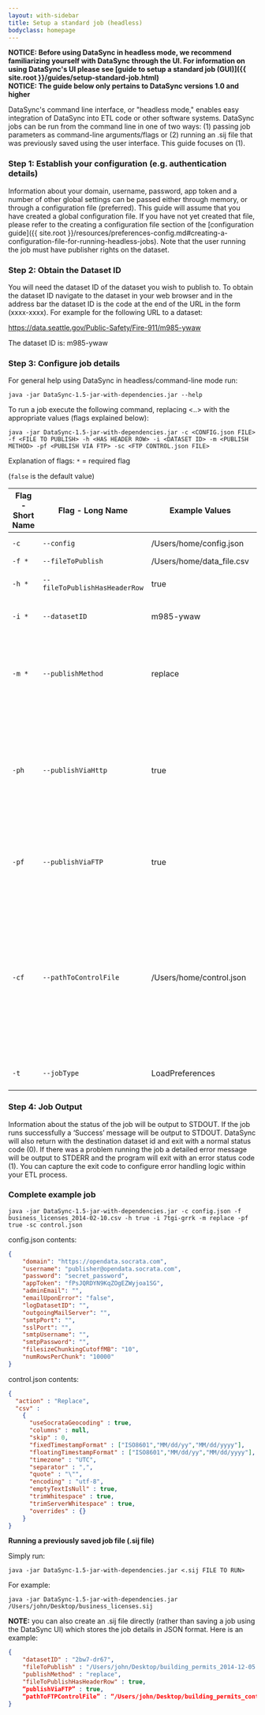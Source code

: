 ```yaml
---
layout: with-sidebar
title: Setup a standard job (headless)
bodyclass: homepage
---
```


<div class="well">
<strong>NOTICE: Before using DataSync in headless mode, we recommend familiarizing yourself with DataSync through the UI.  For information on using DataSync's UI please see [guide to setup a standard job (GUI)]({{ site.root }}/guides/setup-standard-job.html)</strong>
</div>

<div class="well">
<strong>NOTICE: The guide below only pertains to DataSync versions 1.0 and higher</strong>
</div>

DataSync's command line interface, or "headless mode," enables easy integration of DataSync into ETL code or other software systems.  DataSync jobs can be run from the command line in one of two ways: (1) passing job parameters as command-line arguments/flags or (2) running an .sij file that was previously saved using the user interface. This guide focuses on (1). 

### Step 1: Establish your configuration (e.g. authentication details)
Information about your domain, username, password, app token and a number of other global settings can be passed either through memory, or through a configuration file (preferred).  This guide will assume that you have created a global configuration file.  If you have not yet created that file, please refer to the creating a configuration file section of the  [configuration guide]({{ site.root }}/resources/preferences-config.md#creating-a-configuration-file-for-running-headless-jobs).  Note that the user running the job must have publisher rights on the dataset.

### Step 2: Obtain the Dataset ID
You will need the dataset ID of the dataset you wish to publish to. To obtain the dataset ID navigate to the dataset in your web browser and in the address bar the dataset ID is the code at the end of the URL in the form (xxxx-xxxx). For example for the following URL to a dataset:

https://data.seattle.gov/Public-Safety/Fire-911/m985-ywaw

The dataset ID is: m985-ywaw


### Step 3: Configure job details
For general help using DataSync in headless/command-line mode run:

```
java -jar DataSync-1.5-jar-with-dependencies.jar --help
```
To run a job execute the following command, replacing <..> with the appropriate values (flags explained below):
```
java -jar DataSync-1.5-jar-with-dependencies.jar -c <CONFIG.json FILE> -f <FILE TO PUBLISH> -h <HAS HEADER ROW> -i <DATASET ID> -m <PUBLISH METHOD> -pf <PUBLISH VIA FTP> -sc <FTP CONTROL.json FILE>
```

Explanation of flags:
`*` = required flag

<table>
  <thead>
    <tr>
      <th>Flag - Short Name</th>
      <th>Flag - Long Name</th>
      <th>Example Values</th>
      <th>Description</th>
    </tr>
  </thead>
  <tbody>
    <tr>
      <td style='text-align: left;'><code>-c</code></td>
      <td style='text-align: left;'><code>--config</code></td>
      <td style='text-align: left;'>/Users/home/config.json</td>
      <td style='text-align: left;'>Points to the config.json file you created in Step 1</td>
    </tr>
    <tr>
      <td style='text-align: left;'><code>-f *</code></td>
      <td style='text-align: left;'><code>--fileToPublish</code></td>
      <td style='text-align: left;'>/Users/home/data_file.csv</td>
      <td style='text-align: left;'>CSV or TSV file to publish</td>
    </tr>
    <tr>
      <td style='text-align: left;'><code>-h *</code></td>
      <td style='text-align: left;'><code>--fileToPublishHasHeaderRow</code></td>
      <td style='text-align: left;'>true</td>
      <td style='text-align: left;'>Set this to <code>true</code> if the file to publish has a header row, otherwise set it to <code>false</code></td>
    </tr>
    <tr>
      <td style='text-align: left;'><code>-i *</code></td>
      <td style='text-align: left;'><code>--datasetID</code></td>
      <td style='text-align: left;'>m985-ywaw</td>
      <td style='text-align: left;'>The identifier of the dataset to publish to obtained in Step 2</td>
    </tr>
    <tr>
      <td style='text-align: left;'><code>-m *</code></td>
      <td style='text-align: left;'><code>--publishMethod</code></td>
      <td style='text-align: left;'>replace</td>
      <td style='text-align: left;'>Specifies the publish method to use (<code>replace</code>, <code>upsert</code>, <code>append</code>, and <code>delete</code> are the only acceptable values, for details on the publishing methods refer to Step 3 of the <a href='http://socrata.github.io/datasync/guides/setup-standard-job.html'>Setup a Standard Job (GUI)</a></td>
    </tr>
    <tr>
      <td style='text-align: left;'><code>-ph</code></td>
      <td style='text-align: left;'><code>--publishViaHttp</code></td>
      <td style='text-align: left;'>true</td>
      <td style='text-align: left;'>Set this to <code>true</code> to use replace-via-http, which is the preferred update method because is highly efficient and can reliably handle very large files (1 million+ rows). If <code>false</code> and <code>publishViaFTP</code> is <code>false</code>, perform the dataset update using Soda2. (<code>false</code> is the default value)</td>(<code>false</code> is the default value)</td>
    </tr>
    <tr>
      <td style='text-align: left;'><code>-pf</code></td>
      <td style='text-align: left;'><code>--publishViaFTP</code></td>
      <td style='text-align: left;'>true</td>
      <td style='text-align: left;'>Set this to <code>true</code> to use FTP (currently only works for <code>replace</code>). If <code>false</code> and <code>publishViaHttp</code> is <code>false</code>,perform the dataset update using Soda2. (<code>false</code> is the default value)</td>
    </tr>
    <tr>
      <td style='text-align: left;'><code>-cf</code></td>
      <td style='text-align: left;'><code>--pathToControlFile</code></td>
      <td style='text-align: left;'>/Users/home/control.json</td>
      <td style='text-align: left;'>Specifies a Control file that configures &#8216;replace via HTTP&#8217; and &#8216;replace via FTP&#8217; jobs.  Only required when <code>-ph</code>,<code>--publishViaHttp</code> or <code>-pf</code>,<code>--publishViaFTP</code> is set to <code>true</code>. When this flag is set the <em><code>-h</code>,<code>--fileToPublishHasHeaderRow</code></em> and <em><code>-m</code>,<code>--publishMethod</code></em> flags are overridden by the settings in the supplied Control.json file. For more information on creating a control file, please see <a href='http://socrata.github.io/datasync/resources/ftp-control-config.html' Creating your control file></a></td>
    </tr>
    <tr>
      <td style='text-align: left;'><code>-t</code></td>
      <td style='text-align: left;'><code>--jobType</code></td>
      <td style='text-align: left;'>LoadPreferences</td>
      <td style='text-align: left;'>Specifies the type of job to run (default is &#8216;IntegrationJob&#8217;)</td>
    </tr>
  </tbody>
</table>

### Step 4: Job Output
Information about the status of the job will be output to STDOUT. If the job runs successfully a ‘Success’ message will be output to STDOUT.  DataSync will also return with the destination dataset id and exit with a normal status code (0). If there was a problem running the job a detailed error message will be output to STDERR and the program will exit with an error status code (1). You can capture the exit code to configure error handling logic within your ETL process.

### Complete example job

```
java -jar DataSync-1.5-jar-with-dependencies.jar -c config.json -f business_licenses_2014-02-10.csv -h true -i 7tgi-grrk -m replace -pf true -sc control.json
```

config.json contents:
```json
{
    "domain": "https://opendata.socrata.com",
    "username": "publisher@opendata.socrata.com",
    "password": "secret_password",
    "appToken": "fPsJQRDYN9KqZOgEZWyjoa1SG",
    "adminEmail": "",
    "emailUponError": "false",
    "logDatasetID": "",
    "outgoingMailServer": "",
    "smtpPort": "",
    "sslPort": "",
    "smtpUsername": "",
    "smtpPassword": "",
    "filesizeChunkingCutoffMB": "10",
    "numRowsPerChunk": "10000"
}
```

control.json contents:
```json
{
  "action" : "Replace",
  "csv" :
    {
      "useSocrataGeocoding" : true,
      "columns" : null,
      "skip" : 0,
      "fixedTimestampFormat" : ["ISO8601","MM/dd/yy","MM/dd/yyyy"],
      "floatingTimestampFormat" : ["ISO8601","MM/dd/yy","MM/dd/yyyy"],
      "timezone" : "UTC",
      "separator" : ",",
      "quote" : "\"",
      "encoding" : "utf-8",
      "emptyTextIsNull" : true,
      "trimWhitespace" : true,
      "trimServerWhitespace" : true,
      "overrides" : {}
    }
}
```

**Running a previously saved job file (.sij file)**

Simply run:

```
java -jar DataSync-1.5-jar-with-dependencies.jar <.sij FILE TO RUN>
```

For example:

```
java -jar DataSync-1.5-jar-with-dependencies.jar /Users/john/Desktop/business_licenses.sij
```

**NOTE:** you can also create an .sij file directly (rather than saving a job using the DataSync UI) which stores the job details in JSON format. Here is an example:

```json
{
    "datasetID" : "2bw7-dr67",
    "fileToPublish" : "/Users/john/Desktop/building_permits_2014-12-05.csv",
    "publishMethod" : "replace",
    "fileToPublishHasHeaderRow" : true,
    “publishViaFTP” : true,
    “pathToFTPControlFile” : “/Users/john/Desktop/building_permits_control.json”
}
```
